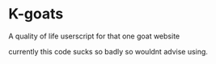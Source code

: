 # K-goats
A quality of life userscript for that one goat website

currently this code sucks so badly so wouldnt advise using.
